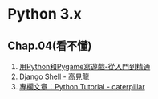 # Python 3.x

## Chap.04(看不懂)

1. [用Python和Pygame寫遊戲-從入門到精通](http://eyehere.net/2011/python-pygame-novice-professional-index/)
1. [Django Shell - 高見龍](http://blog.eddie.com.tw/2011/10/19/django-shell/)
1. [專欄文章：Python Tutorial - caterpillar](http://openhome.cc/Gossip/CodeData/PythonTutorial/)
